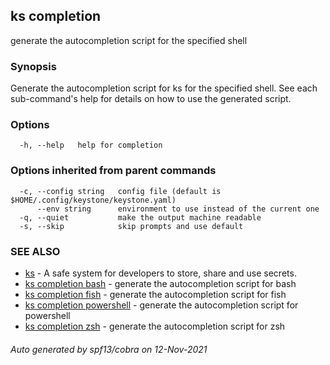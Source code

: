 ## ks completion

generate the autocompletion script for the specified shell

### Synopsis


Generate the autocompletion script for ks for the specified shell.
See each sub-command's help for details on how to use the generated script.


### Options

```
  -h, --help   help for completion
```

### Options inherited from parent commands

```
  -c, --config string   config file (default is $HOME/.config/keystone/keystone.yaml)
      --env string      environment to use instead of the current one
  -q, --quiet           make the output machine readable
  -s, --skip            skip prompts and use default
```

### SEE ALSO

* [ks](ks.md)	 - A safe system for developers to store, share and use secrets.
* [ks completion bash](ks_completion_bash.md)	 - generate the autocompletion script for bash
* [ks completion fish](ks_completion_fish.md)	 - generate the autocompletion script for fish
* [ks completion powershell](ks_completion_powershell.md)	 - generate the autocompletion script for powershell
* [ks completion zsh](ks_completion_zsh.md)	 - generate the autocompletion script for zsh

###### Auto generated by spf13/cobra on 12-Nov-2021
